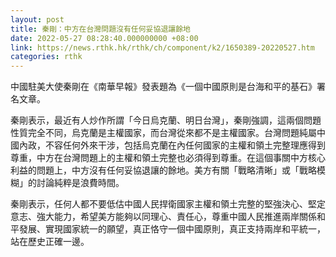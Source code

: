 ```yaml
---
layout: post
title: 秦剛：中方在台灣問題沒有任何妥協退讓餘地
date: 2022-05-27 08:28:40.000000000 +08:00
link: https://news.rthk.hk/rthk/ch/component/k2/1650389-20220527.htm
categories: rthk
---
```


中國駐美大使秦剛在《南華早報》發表題為《一個中國原則是台海和平的基石》署名文章。

秦剛表示，最近有人炒作所謂「今日烏克蘭、明日台灣」，秦剛強調，這兩個問題性質完全不同，烏克蘭是主權國家，而台灣從來都不是主權國家。台灣問題純屬中國內政，不容任何外來干涉，包括烏克蘭在內任何國家的主權和領土完整理應得到尊重，中方在台灣問題上的主權和領土完整也必須得到尊重。在這個事關中方核心利益的問題上，中方沒有任何妥協退讓的餘地。美方有關「戰略清晰」或「戰略模糊」的討論純粹是浪費時間。

秦剛表示，任何人都不要低估中國人民捍衛國家主權和領土完整的堅強決心、堅定意志、強大能力，希望美方能夠以同理心、責任心，尊重中國人民推進兩岸關係和平發展、實現國家統一的願望，真正恪守一個中國原則，真正支持兩岸和平統一，站在歷史正確一邊。
